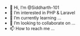 - 👋 Hi, I’m @Siddharth-101
- 👀 I’m interested in PHP & Laravel
- 🌱 I’m currently learning ...
- 💞️ I’m looking to collaborate on ...
- 📫 How to reach me ...

<!---
Siddharth-101/Siddharth-101 is a ✨ special ✨ repository because its `README.md` (this file) appears on your GitHub profile.
You can click the Preview link to take a look at your changes.
--->
